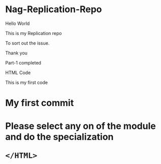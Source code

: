 # Nag-Replication-Repo

Hello World

This is my Replication repo

To sort out the issue.

Thank you

Part-1 completed

HTML Code

<HTML>
  
  <h> This is my first code<h>
  <h1> My first commit<h1>
    
   <body> Please select any on of the module and do the 
     specialization </body>
    
    </HTML>
    
    
